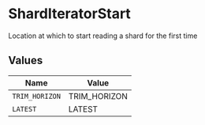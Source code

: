 # ShardIteratorStart

Location at which to start reading a shard for the first time


## Values

| Name           | Value          |
| -------------- | -------------- |
| `TRIM_HORIZON` | TRIM_HORIZON   |
| `LATEST`       | LATEST         |